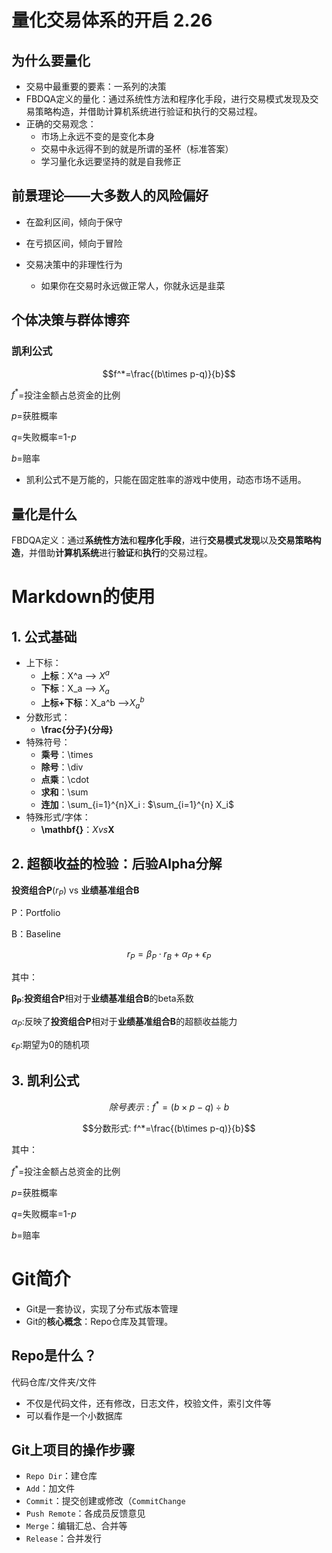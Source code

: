 # 量化交易体系的开启 2.26

## 为什么要量化

- 交易中最重要的要素：一系列的决策
- FBDQA定义的量化：通过系统性方法和程序化手段，进行交易模式发现及交易策略构造，并借助计算机系统进行验证和执行的交易过程。
- 正确的交易观念：
    - 市场上永远不变的是变化本身
    - 交易中永远得不到的就是所谓的圣杯（标准答案）
    - 学习量化永远要坚持的就是自我修正

## 前景理论——大多数人的风险偏好

- 在盈利区间，倾向于保守
- 在亏损区间，倾向于冒险

- 交易决策中的非理性行为
  - 如果你在交易时永远做正常人，你就永远是韭菜

## 个体决策与群体博弈

### 凯利公式

$$f^*=\frac{(b\times p-q)}{b}$$

$f^*$=投注金额占总资金的比例

$p$=获胜概率

$q$=失败概率=1-$p$

$b$=赔率

- 凯利公式不是万能的，只能在固定胜率的游戏中使用，动态市场不适用。

## 量化是什么

FBDQA定义：通过**系统性方法**和**程序化手段**，进行**交易模式发现**以及**交易策略构造**，并借助**计算机系统**进行**验证**和**执行**的交易过程。
  
# Markdown的使用
## 1. 公式基础

- 上下标：
    - **上标**：X^a —> $X^a$
    - **下标**：X_a —> $X_a$
    - **上标+下标**：X_a^b —>$X_a^b$
- 分数形式：
    - **\frac{分子}{分母}**
- 特殊符号：
    - **乘号**：\times
    - **除号**：\div
    - **点乘**：\cdot
    - **求和**：\sum
    - **连加**：\sum_{i=1}^{n}X_i : $\sum_{i=1}^{n} X_i$
- 特殊形式/字体：
    - **\mathbf{}**：$X vs \mathbf{X}$

## 2. 超额收益的检验：后验Alpha分解

**投资组合P**($r_P$) vs **业绩基准组合B**

P：Portfolio

B：Baseline

$$r_P=\beta_P\cdot r_B+\alpha_P+\epsilon_P$$

其中：

$\mathbf{\beta _P}$:**投资组合P**相对于**业绩基准组合B**的beta系数

$\alpha_P$:反映了**投资组合P**相对于**业绩基准组合B**的超额收益能力

$\epsilon _P$:期望为0的随机项

## 3. 凯利公式

$$除号表示:
f^*=(b\times p-q)\div b$$

$$分数形式:
f^*=\frac{(b\times p-q)}{b}$$

其中：

$f^*$=投注金额占总资金的比例

$p$=获胜概率

$q$=失败概率=1-$p$

$b$=赔率
# Git简介

- Git是一套协议，实现了分布式版本管理
- Git的**核心概念**：Repo仓库及其管理。

## Repo是什么？

代码仓库/文件夹/文件

- 不仅是代码文件，还有修改，日志文件，校验文件，索引文件等
- 可以看作是一个小数据库

## Git上项目的操作步骤

- `Repo Dir`：建仓库
- `Add`：加文件
- `Commit`：提交创建或修改（`CommitChange`
- `Push Remote`：各成员反馈意见
- `Merge`：编辑汇总、合并等
- `Release`：合并发行
